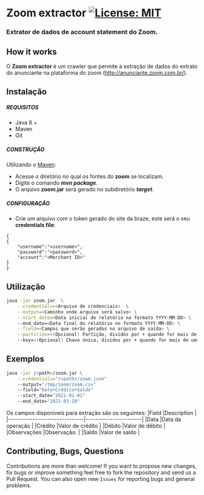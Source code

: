 
# Zoom extractor [![License: MIT](https://img.shields.io/badge/License-MIT-yellow.svg)](https://opensource.org/licenses/MIT)
### Extrator de dados de account statement do Zoom. 

## How it works

O **Zoom extractor** é um crawler que permite a extração de dados do extrato do anunciante na plataforma do zoom (http://anunciante.zoom.com.br/). 

## Instalação

##### REQUISITOS

- Java 8 +
- Maven
- Git

##### CONSTRUÇÃO

Utilizando o [Maven](https://maven.apache.org/):

- Acesse o diretório no qual os fontes do **zoom** se localizam.
- Digite o comando _**mvn package**_.
- O arquivo **zoom.jar** será gerado no subdiretório **_target_**.

##### CONFIGURAÇÂO

* Crie um arquivo com o token gerado do site da braze, este será o seu **credentials file**:

```
{
{
	"username":"<username>",
	"password":"<password>",
	"account":"<Merchant ID>"
}
}
```

## Utilização

```bash
java -jar zoom.jar  \
	--credentials=<Arquivo de credenciais>  \
	--output=<Caminho onde arquivo será salvo> \
	--start_date=<Data inicial do relatório no formato YYYY-MM-DD> \	
	--end_date=<Data final do relatório no formato YYYY-MM-DD> \
	--field=<Campos que serão gerados no arquivo de saída> \
	--partition=<(Opcional) Partição, dividos por + quando for mais de um> \	
	--key=<(Opcional) Chave única, dividos por + quando for mais de um>
```

## Exemplos

```bash
java -jar /<path>/zoom.jar \
	--credentials="/<path>/zoom.json"  
	--output="/tmp/zoom/zoom.csv" 
	--field="Data+Crédito+Saldo" 
	--start_date="2021-01-01" 
	--end_date="2021-03-20"
```

Os campos disponíveis para extração são os seguintes:
|Field                          |Description		|
|-------------------------------|-----------------------|
|Data				|Data da operação 	|
|Crédito			|Valor de crédito 	|
|Débito				|Valor de débito 	|
|Observações			|Observação.		|
|Saldo				|Valor de saldo		|

## Contributing, Bugs, Questions
Contributions are more than welcome! If you want to propose new changes, fix bugs or improve something feel free to fork the repository and send us a Pull Request. You can also open new `Issues` for reporting bugs and general problems.
